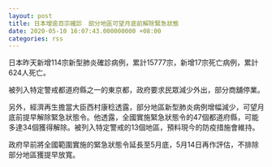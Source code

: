 ```yaml
---
layout: post
title: 日本增逾百宗確診　部分地區可望月底前解除緊急狀態
date: 2020-05-10 16:07:43.000000000 +08:00
categories: rss
---
```


日本昨天新增114宗新型肺炎確診病例，累計15777宗，新增17宗死亡病例，累計624人死亡。

被列入特定警戒都道府縣之一的東京都，政府要求民眾減少外出，部分商舖停業。

另外，經濟再生擔當大臣西村康稔透露，部分地區新型肺炎病例增幅減少，可望月底前提早解除緊急狀態令。他透露，全國實施緊急狀態令的47個都道府縣，可能多達34個獲得解除。被列入特定警戒的13個地區，預料現今的防疫措施會維持。

政府早前將全國範圍實施的緊急狀態令延長至5月底，5月14日再作評估，不排除部分地區獲提早放寬。
